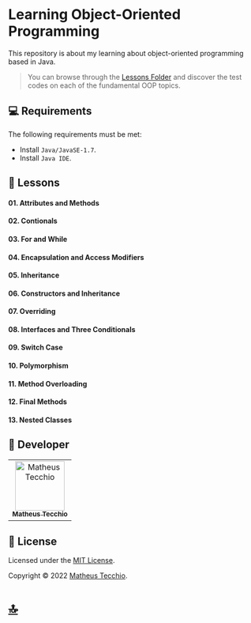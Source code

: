 # Learning Object-Oriented Programming
This repository is about my learning about object-oriented programming based in Java.

> You can browse through the [Lessons Folder](./Lessons) and discover the test codes on each of the fundamental OOP topics.

## 💻 Requirements

The following requirements must be met:

* Install `Java/JavaSE-1.7`.
* Install `Java IDE`.







## 📖 Lessons
#### 01. Attributes and Methods
#### 02. Contionals
#### 03. For and While
#### 04. Encapsulation and Access Modifiers
#### 05. Inheritance
#### 06. Constructors and Inheritance
#### 07. Overriding
#### 08. Interfaces and Three Conditionals
#### 09. Switch Case
#### 10. Polymorphism
#### 11. Method Overloading
#### 12. Final Methods
#### 13. Nested Classes





## 📛 Developer

<table>
  <tr>
    <td align="center">
      <a href="#">
        <img src="https://avatars.githubusercontent.com/u/52295230?v=4" width="100px;" alt="Matheus Tecchio"/><br>
        <sub>
          <b>Matheus Tecchio</b>
        </sub>
      </a>
    </td>
</table>
  
## 📝 License

Licensed under the  [MIT License](./LICENSE).

Copyright © 2022 [Matheus Tecchio](https://github.com/matheustecchio).

# [🔝](#learning-object-oriented-programming)
